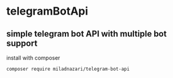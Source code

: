 # telegramBotApi

## simple telegram bot API with multiple bot support

install with composer

```
composer require miladnazari/telegram-bot-api
```

